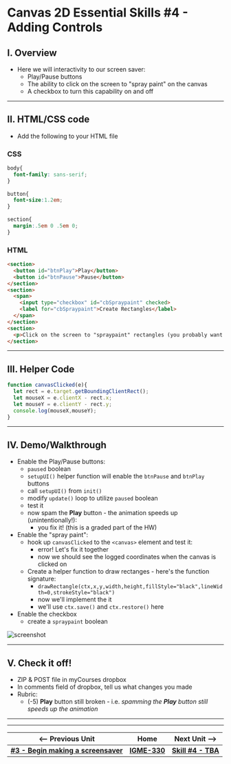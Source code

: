 # Canvas 2D Essential Skills #4 - Adding Controls

## I. Overview
- Here we will interactivity to our screen saver:
  - Play/Pause buttons
  - The ability to click on the screen to "spray paint" on the canvas
  - A checkbox to turn this capability on and off

<hr>

## II. HTML/CSS code

- Add the following to your HTML file

### CSS
```css
body{
  font-family: sans-serif;
}
	
button{
  font-size:1.2em;
}
	
section{
  margin:.5em 0 .5em 0;
}
```

### HTML

```html
<section>
  <button id="btnPlay">Play</button>
  <button id="btnPause">Pause</button>
</section>
<section>
  <span>
    <input type="checkbox" id="cbSpraypaint" checked>
    <label for="cbSpraypaint">Create Rectangles</label>
  </span>
</section>
<section>
  <p>Click on the screen to "spraypaint" rectangles (you probably want the screensaver to be paused)</p>
</section>
```

<hr>

## III. Helper Code

```js
function canvasClicked(e){
  let rect = e.target.getBoundingClientRect();
  let mouseX = e.clientX - rect.x;
  let mouseY = e.clientY - rect.y;
  console.log(mouseX,mouseY);
}
```


<hr>

## IV. Demo/Walkthrough

- Enable the Play/Pause buttons:
  - `paused` boolean
  - `setupUI()` helper function will enable the `btnPause` and `btnPlay` buttons
  - call `setupUI()` from `init()`
  - modify `update()` loop to utilize `paused` boolean
  - test it
  - now spam the **Play** button - the animation speeds up (unintentionally!):
    - you fix it! (this is a graded part of the HW)
- Enable the "spray paint":
  - hook up `canvasClicked` to the `<canvas>` element and test it:
    - error! Let's fix it together
    - now we should see the logged coordinates when the canvas is clicked on
  - Create a helper function to draw rectanges - here's the function signature:
    - `drawRectangle(ctx,x,y,width,height,fillStyle="black",lineWidth=0,strokeStyle="black")`
    - now we'll implement the it
    - we'll use `ctx.save()` and `ctx.restore()` here
- Enable the checkbox
  - create a `spraypaint` boolean
  
  
![screenshot](_images/)

<hr>

## V. Check it off!

- ZIP & POST file in myCourses dropbox
- In comments field of dropbox, tell us what changes you made
- Rubric:
  - (-5) **Play** button still broken - i.e. *spamming the **Play** button still speeds up the animation*

<hr><hr>

| <-- Previous Unit | Home | Next Unit -->
| --- | --- | --- 
|  [**#3 - Begin making a screensaver**](3-begin-making-screensaver.md) |  [**IGME-330**](../README.md) | [**Skill #4 - TBA**]()
